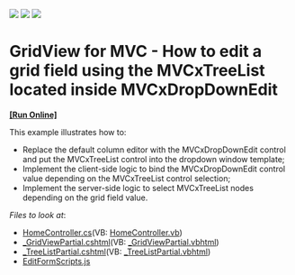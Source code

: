 <!-- default badges list -->
![](https://img.shields.io/endpoint?url=https://codecentral.devexpress.com/api/v1/VersionRange/254082779/19.2.6%2B)
[![](https://img.shields.io/badge/Open_in_DevExpress_Support_Center-FF7200?style=flat-square&logo=DevExpress&logoColor=white)](https://supportcenter.devexpress.com/ticket/details/T878731)
[![](https://img.shields.io/badge/📖_How_to_use_DevExpress_Examples-e9f6fc?style=flat-square)](https://docs.devexpress.com/GeneralInformation/403183)
<!-- default badges end -->
# GridView for MVC - How to edit a grid field using the MVCxTreeList located inside MVCxDropDownEdit
<!-- run online -->
**[[Run Online]](https://codecentral.devexpress.com/254082779/)**
<!-- run online end -->

This example illustrates how to:  
- Replace the default column editor with the MVCxDropDownEdit control and put the MVCxTreeList control into the dropdown window template;
- Implement the client-side logic to bind the MVCxDropDownEdit control value depending on the MVCxTreeList control selection;
- Implement the server-side logic to select MVCxTreeList nodes depending on the grid field value.


<!-- default file list --> 
*Files to look at*:

* [HomeController.cs](./CS/WebApplication1/Controllers/HomeController.cs)(VB: [HomeController.vb](./VB/WebApplication1/Controllers/HomeController.vb))
* [_GridViewPartial.cshtml](./CS/WebApplication1/Views/Home/_GridViewPartial.cshtml)(VB: [_GridViewPartial.vbhtml](./VB/WebApplication1/Views/Home/_GridViewPartial.vbhtml))
* [_TreeListPartial.cshtml](./CS/WebApplication1/Views/Home/_TreeListPartial.cshtml)(VB: [_TreeListPartial.vbhtml](./VB/WebApplication1/Views/Home/_TreeListPartial.vbhtml))
* [EditFormScripts.js](./CS/WebApplication1/Scripts/CustomScripts/EditFormScripts.js)

<!-- default file list end -->
